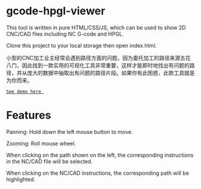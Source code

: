 # gcode-hpgl-viewer

This tool is written in pure HTML/CSS/JS, which can be used to show 2D CNC/CAD files including NC G-code and HPGL.

Clone this project to your local storage then open index.html.

小型的CNC加工业主经常会遇到路径方面的问题，因为委托加工的路径来源五花八门，因此找到一款实用的可视化工具非常重要，这样才能即时地找出有问题的路径，并从庞大的数据中抽取出有问题的路径片段。如果你有此困惑，此款工具就是为你而来。

[`See demo here `](https://straight-coding.github.io/gcode-hpgl-viewer)

# Features

Panning: Hold down the left mouse button to move.

Zooming: Roll mouse wheel.

When clicking on the path shown on the left, the corresponding instructions in the NC/CAD file will be selected.

When clicking on the NC/CAD instructions, the corresponding path will be highlighted.
